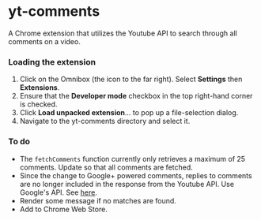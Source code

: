 # yt-comments
A Chrome extension that utilizes the Youtube API to search through all comments on a video.

### Loading the extension

1. Click on the Omnibox (the icon to the far right). Select **Settings** then **Extensions**.
2. Ensure that the **Developer mode** checkbox in the top right-hand corner is checked.
3. Click **Load unpacked extension**... to pop up a file-selection dialog.
4. Navigate to the yt-comments directory and select it.

### To do

* The `fetchComments` function currently only retrieves a maximum of 25 comments. Update so that all comments are fetched.
* Since the change to Google+ powered comments, replies to comments are no longer included in the response from the Youtube API. Use Google's API. See [here](https://developers.google.com/youtube/articles/changes_to_comments).
* Render some message if no matches are found.
* Add to Chrome Web Store.
